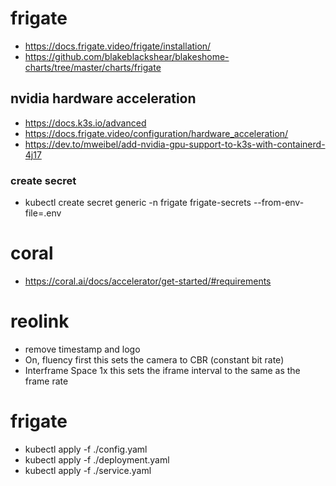 # frigate
- https://docs.frigate.video/frigate/installation/
- https://github.com/blakeblackshear/blakeshome-charts/tree/master/charts/frigate

## nvidia hardware acceleration
- https://docs.k3s.io/advanced
- https://docs.frigate.video/configuration/hardware_acceleration/
- https://dev.to/mweibel/add-nvidia-gpu-support-to-k3s-with-containerd-4j17

### create secret
* kubectl create secret generic -n frigate  frigate-secrets --from-env-file=.env

# coral
- https://coral.ai/docs/accelerator/get-started/#requirements

# reolink
- remove timestamp and logo
- On, fluency first this sets the camera to CBR (constant bit rate)
- Interframe Space 1x this sets the iframe interval to the same as the frame rate

# frigate
* kubectl apply -f ./config.yaml
* kubectl apply -f ./deployment.yaml
* kubectl apply -f ./service.yaml